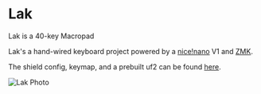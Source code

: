# Lak
Lak is a 40-key Macropad

Lak's a hand-wired keyboard project powered by a [nice!nano](https://nicekeyboards.com/nice-nano) V1 and [ZMK](https://zmk.dev).

The shield config, keymap, and a prebuilt uf2 can be found [here](https://github.com/BrokenFlows/zmk-brokenflows).

![Lak Photo](images/lak.png)

